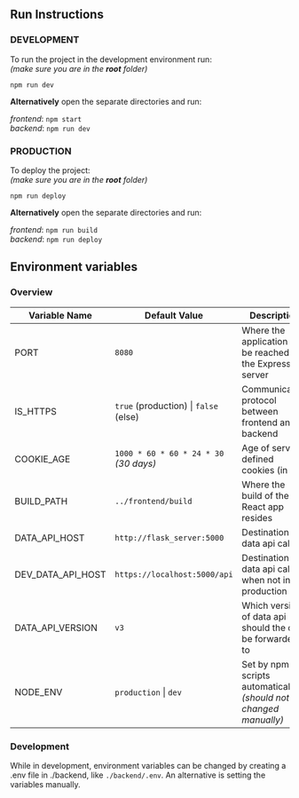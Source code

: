 ## Run Instructions

### DEVELOPMENT
To run the project in the development environment run:\
_(make sure you are in the **root** folder)_

`npm run dev`

**Alternatively** open the separate directories and run: 

*frontend*: `npm start`\
*backend*: `npm run dev`

### PRODUCTION
To deploy the project:\
_(make sure you are in the **root** folder)_

`npm run deploy`

**Alternatively** open the separate directories and run:

*frontend*: `npm run build`\
*backend*: `npm run deploy`


## Environment variables

### Overview

| Variable Name | Default Value | Description |
| ------------- | ------------- | ----------- |
| PORT  | `8080`  | Where the application can be reached via the Express server |
| IS_HTTPS  | `true` (production) \| `false` (else) | Communication protocol between frontend and backend |
| COOKIE_AGE | `1000 * 60 * 60 * 24 * 30` _(30 days)_ | Age of server defined cookies (in ms) |
| BUILD_PATH | `../frontend/build` | Where the build of the React app resides |
| DATA_API_HOST | `http://flask_server:5000` | Destination of data api calls |
| DEV_DATA_API_HOST | `https://localhost:5000/api` | Destination of data api calls when not in production |
| DATA_API_VERSION | `v3` | Which version of data api should the calls be forwarded to |
| NODE_ENV | `production` \| `dev` | Set by npm scripts automatically _(should not be changed manually)_ |

### Development

While in development, environment variables can be changed by creating a .env file in ./backend, like `./backend/.env`. 
An alternative is setting the variables manually.
